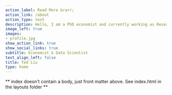 ```yaml
---
action_label: Read More &rarr;
action_link: /about
action_type: text
description: Hello, I am a PhD economist and currently working as Research Manager at Upwork. My research fields include AI and the future of work, and financial solutions to climate change adaption.
image_left: true
images:
- profile.jpg
show_action_link: true
show_social_links: true
subtitle: Economist & Data Scientist
text_align_left: false
title: Ted Liu
type: home
---
```


** index doesn't contain a body, just front matter above.
See index.html in the layouts folder **
